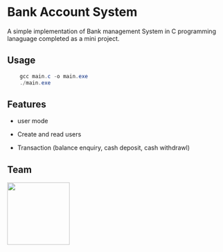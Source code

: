 # Bank Account System

A simple implementation of Bank management System in C programming lanaguage completed as a mini project.

## Usage

```powershell
    gcc main.c -o main.exe
    ./main.exe
```

## Features

- user mode

- Create and read users

- Transaction (balance enquiry, cash deposit, cash withdrawl)

## Team

<a href = "https://github.com/harshadsondarva8"><img src = "https://avatars.githubusercontent.com/u/170788539?v=4" width="144"></a>
